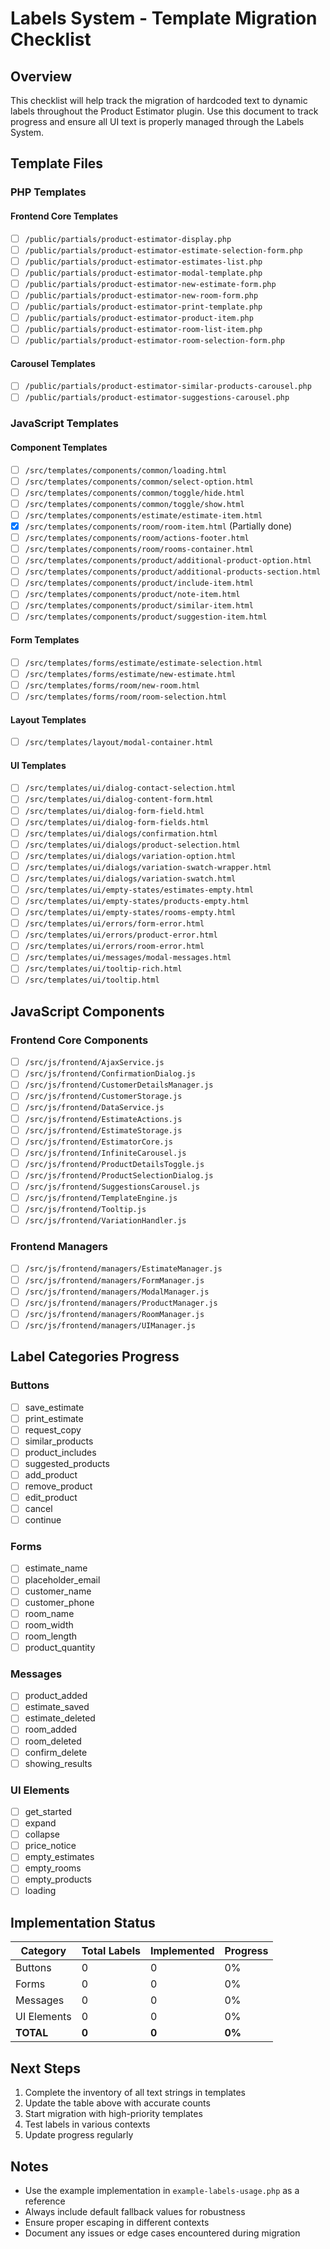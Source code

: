 # Labels System - Template Migration Checklist

## Overview

This checklist will help track the migration of hardcoded text to dynamic labels throughout the Product Estimator plugin. Use this document to track progress and ensure all UI text is properly managed through the Labels System.

## Template Files

### PHP Templates

#### Frontend Core Templates
- [ ] `/public/partials/product-estimator-display.php`
- [ ] `/public/partials/product-estimator-estimate-selection-form.php`
- [ ] `/public/partials/product-estimator-estimates-list.php`
- [ ] `/public/partials/product-estimator-modal-template.php`
- [ ] `/public/partials/product-estimator-new-estimate-form.php`
- [ ] `/public/partials/product-estimator-new-room-form.php`
- [ ] `/public/partials/product-estimator-print-template.php`
- [ ] `/public/partials/product-estimator-product-item.php`
- [ ] `/public/partials/product-estimator-room-list-item.php`
- [ ] `/public/partials/product-estimator-room-selection-form.php`

#### Carousel Templates
- [ ] `/public/partials/product-estimator-similar-products-carousel.php`
- [ ] `/public/partials/product-estimator-suggestions-carousel.php`

### JavaScript Templates

#### Component Templates
- [ ] `/src/templates/components/common/loading.html`
- [ ] `/src/templates/components/common/select-option.html`
- [ ] `/src/templates/components/common/toggle/hide.html`
- [ ] `/src/templates/components/common/toggle/show.html`
- [ ] `/src/templates/components/estimate/estimate-item.html`
- [x] `/src/templates/components/room/room-item.html` (Partially done)
- [ ] `/src/templates/components/room/actions-footer.html`
- [ ] `/src/templates/components/room/rooms-container.html`
- [ ] `/src/templates/components/product/additional-product-option.html`
- [ ] `/src/templates/components/product/additional-products-section.html`
- [ ] `/src/templates/components/product/include-item.html`
- [ ] `/src/templates/components/product/note-item.html`
- [ ] `/src/templates/components/product/similar-item.html`
- [ ] `/src/templates/components/product/suggestion-item.html`

#### Form Templates
- [ ] `/src/templates/forms/estimate/estimate-selection.html`
- [ ] `/src/templates/forms/estimate/new-estimate.html`
- [ ] `/src/templates/forms/room/new-room.html`
- [ ] `/src/templates/forms/room/room-selection.html`

#### Layout Templates
- [ ] `/src/templates/layout/modal-container.html`

#### UI Templates
- [ ] `/src/templates/ui/dialog-contact-selection.html`
- [ ] `/src/templates/ui/dialog-content-form.html`
- [ ] `/src/templates/ui/dialog-form-field.html`
- [ ] `/src/templates/ui/dialog-form-fields.html`
- [ ] `/src/templates/ui/dialogs/confirmation.html`
- [ ] `/src/templates/ui/dialogs/product-selection.html`
- [ ] `/src/templates/ui/dialogs/variation-option.html`
- [ ] `/src/templates/ui/dialogs/variation-swatch-wrapper.html`
- [ ] `/src/templates/ui/dialogs/variation-swatch.html`
- [ ] `/src/templates/ui/empty-states/estimates-empty.html`
- [ ] `/src/templates/ui/empty-states/products-empty.html`
- [ ] `/src/templates/ui/empty-states/rooms-empty.html`
- [ ] `/src/templates/ui/errors/form-error.html`
- [ ] `/src/templates/ui/errors/product-error.html`
- [ ] `/src/templates/ui/errors/room-error.html`
- [ ] `/src/templates/ui/messages/modal-messages.html`
- [ ] `/src/templates/ui/tooltip-rich.html`
- [ ] `/src/templates/ui/tooltip.html`

## JavaScript Components

### Frontend Core Components
- [ ] `/src/js/frontend/AjaxService.js`
- [ ] `/src/js/frontend/ConfirmationDialog.js`
- [ ] `/src/js/frontend/CustomerDetailsManager.js`
- [ ] `/src/js/frontend/CustomerStorage.js`
- [ ] `/src/js/frontend/DataService.js`
- [ ] `/src/js/frontend/EstimateActions.js`
- [ ] `/src/js/frontend/EstimateStorage.js`
- [ ] `/src/js/frontend/EstimatorCore.js`
- [ ] `/src/js/frontend/InfiniteCarousel.js`
- [ ] `/src/js/frontend/ProductDetailsToggle.js`
- [ ] `/src/js/frontend/ProductSelectionDialog.js`
- [ ] `/src/js/frontend/SuggestionsCarousel.js`
- [ ] `/src/js/frontend/TemplateEngine.js`
- [ ] `/src/js/frontend/Tooltip.js`
- [ ] `/src/js/frontend/VariationHandler.js`

### Frontend Managers
- [ ] `/src/js/frontend/managers/EstimateManager.js`
- [ ] `/src/js/frontend/managers/FormManager.js`
- [ ] `/src/js/frontend/managers/ModalManager.js`
- [ ] `/src/js/frontend/managers/ProductManager.js`
- [ ] `/src/js/frontend/managers/RoomManager.js`
- [ ] `/src/js/frontend/managers/UIManager.js`

## Label Categories Progress

### Buttons
- [ ] save_estimate
- [ ] print_estimate
- [ ] request_copy
- [ ] similar_products
- [ ] product_includes
- [ ] suggested_products
- [ ] add_product
- [ ] remove_product
- [ ] edit_product
- [ ] cancel
- [ ] continue

### Forms
- [ ] estimate_name
- [ ] placeholder_email
- [ ] customer_name
- [ ] customer_phone
- [ ] room_name
- [ ] room_width
- [ ] room_length
- [ ] product_quantity

### Messages
- [ ] product_added
- [ ] estimate_saved
- [ ] estimate_deleted
- [ ] room_added
- [ ] room_deleted
- [ ] confirm_delete
- [ ] showing_results

### UI Elements
- [ ] get_started
- [ ] expand
- [ ] collapse
- [ ] price_notice
- [ ] empty_estimates
- [ ] empty_rooms
- [ ] empty_products
- [ ] loading

## Implementation Status

| Category      | Total Labels | Implemented | Progress |
|---------------|--------------|------------|----------|
| Buttons       | 0            | 0          | 0%       |
| Forms         | 0            | 0          | 0%       |
| Messages      | 0            | 0          | 0%       |
| UI Elements   | 0            | 0          | 0%       |
| **TOTAL**     | **0**        | **0**      | **0%**   |

## Next Steps

1. Complete the inventory of all text strings in templates
2. Update the table above with accurate counts
3. Start migration with high-priority templates
4. Test labels in various contexts
5. Update progress regularly

## Notes

- Use the example implementation in `example-labels-usage.php` as a reference
- Always include default fallback values for robustness
- Ensure proper escaping in different contexts
- Document any issues or edge cases encountered during migration